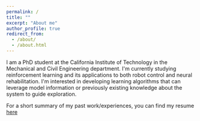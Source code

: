 ```yaml
---
permalink: /
title: ""
excerpt: "About me"
author_profile: true
redirect_from: 
  - /about/
  - /about.html
---
```


I am a PhD student at the California Institute of Technology in the Mechanical and Civil Engineering department. I'm currently studying reinforcement learning and its applications to both robot control and neural rehabilitation. I'm interested in developing learning algorithms that can leverage model information or previously existing knowledge about the system to guide exploration.

For a short summary of my past work/experiences, you can find my resume [here](https://rcheng805.github.io/files/cv.pdf)
